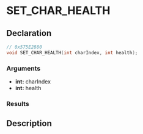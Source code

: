 # SET_CHAR_HEALTH

## Declaration
```cpp
// 0x575E2880
void SET_CHAR_HEALTH(int charIndex, int health);
```

### Arguments
- **int:** charIndex
- **int:** health

### Results

## Description
